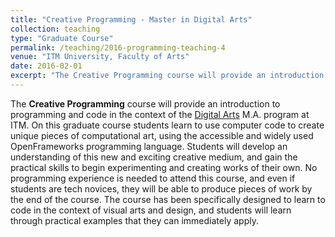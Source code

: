 ```yaml
---
title: "Creative Programming - Master in Digital Arts"
collection: teaching
type: "Graduate Course"
permalink: /teaching/2016-programming-teaching-4
venue: "ITM University, Faculty of Arts"
date: 2016-02-01
excerpt: "The Creative Programming course will provide an introduction to programming and code in the context of the Digital Arts M.A. program at ITM. [Read more](https://antonioescamilla.github.io/teaching/2016-programming-teaching-4)"
---
```


The **Creative Programming** course will provide an introduction to programming and code in the context of the [Digital Arts](https://www.itm.edu.co/maestria-en-artes-digitales/) M.A. program at ITM. On this graduate course students learn to use computer code to create unique pieces of computational art, using the accessible and widely used OpenFrameworks programming language. Students will develop an understanding of this new and exciting creative medium, and gain the practical skills to begin experimenting and creating works of their own. No programming experience is needed to attend this course, and even if students are tech novices, they will be able to produce pieces of work by the end of the course. The course has been specifically designed to learn to code in the context of visual arts and design, and students will learn through practical examples that they can immediately apply.
